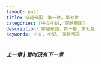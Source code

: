 ```yaml
---
layout: post
title: 穿越帝国，第一卷，第七章
categories: [中文小说, 穿越帝国]
description: 穿越帝国，第一卷，第七章
keywords: 中文, 小说, 穿越帝国
---
```




##### [上一章](/../../2020/03/08/TimeTravellerEmpire-1-6/) | 暂时没有下一章